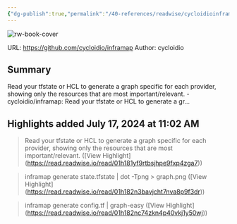 ```yaml
---
{"dg-publish":true,"permalink":"/40-references/readwise/cycloidioinframap/","tags":["rw/articles"]}
---
```


![rw-book-cover](https://opengraph.githubassets.com/69ee1e8f6f3b75a0ef333dd0b77e3090dd5b270968c65b3f8ec7acb6e74eff9e/cycloidio/inframap)
  
URL: https://github.com/cycloidio/inframap
Author: cycloidio

## Summary

Read your tfstate or HCL to generate a graph specific for each provider, showing only the resources that are most important/relevant. - cycloidio/inframap: Read your tfstate or HCL to generate a gr...

## Highlights added July 17, 2024 at 11:02 AM
>Read your tfstate or HCL to generate a graph specific for each provider, showing only the resources that are most important/relevant. ([View Highlight] (https://read.readwise.io/read/01h181yf9rtbsjhpe9fxp4zga7))


>inframap generate state.tfstate | dot -Tpng > graph.png ([View Highlight] (https://read.readwise.io/read/01h182n3bavjcht7nva8p9f3dr))


>inframap generate config.tf | graph-easy ([View Highlight] (https://read.readwise.io/read/01h182nc74zkn4p40vkj1y50wj))


